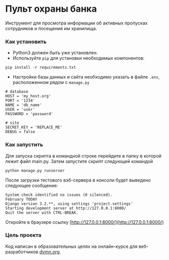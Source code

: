 # Пульт охраны банка

Инструмент для просмотра информации об активных пропусках сотрудников и посещения им хранилища.

### Как установить

- Python3 должен быть уже установлен.
- Используйте `pip` для установки необходимых компонентов:

```
pip install -r requirements.txt
```
- Настройки базы данных и сайта необходимо указать в файле `.env`, расположенном рядом с `manage.py`
```angular2html
# database
HOST = 'my_host.org'
PORT = '1234'
NAME = 'db_name'
USER = 'user'
PASSWORD = 'password'

# site
SECRET_KEY = 'REPLACE_ME'
DEBUG = false
```

### Как запустить

Для запуска скрипта в командной строке перейдите в папку в которой лежит файл main.py. Затем запустите
скрипт следующей командой

  ```
  python manage.py runserver
  ``` 

После загрузки тестового вэб-сервера в консоли будет выведено следующее сообщение:

```angular2html
System check identified no issues (0 silenced).
February TODAY
Django version 3.2.**, using settings 'project.settings'
Starting development server at http://127.0.0.1:8000/
Quit the server with CTRL-BREAK.
```

Откройте в браузере ссылку [http://127.0.0.1:8000/](http://127.0.0.1:8000/)

### Цель проекта

Код написан в образовательных целях на онлайн-курсе для веб-разработчиков [dvmn.org](https://dvmn.org/).
